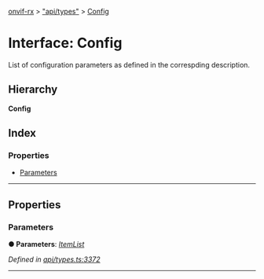 [onvif-rx](../README.md) > ["api/types"](../modules/_api_types_.md) > [Config](../interfaces/_api_types_.config.md)

# Interface: Config

List of configuration parameters as defined in the correspding description.

## Hierarchy

**Config**

## Index

### Properties

* [Parameters](_api_types_.config.md#parameters)

---

## Properties

<a id="parameters"></a>

###  Parameters

**● Parameters**: *[ItemList](_api_types_.itemlist.md)*

*Defined in [api/types.ts:3372](https://github.com/patrickmichalina/onvif-rx/blob/f117e44/src/api/types.ts#L3372)*

___

